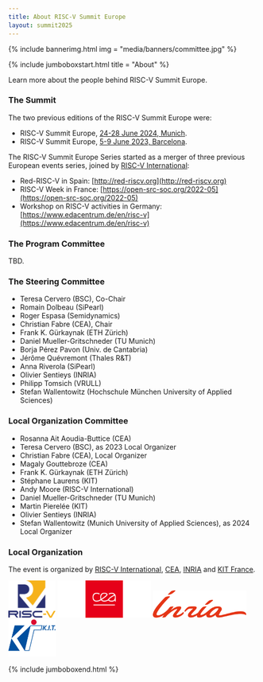 ```yaml
---
title: About RISC-V Summit Europe
layout: summit2025
---
```


{% include bannerimg.html
    img = "media/banners/committee.jpg"
%}

{% include jumboboxstart.html
    title = "About"
%}

Learn more about the people behind RISC-V Summit Europe.

### The Summit

The two previous editions of the RISC-V Summit Europe were:
- RISC-V Summit Europe, [24-28 June 2024, Munich](https://riscv-europe.org/summit/2024).
- RISC-V Summit Europe, [5-9 June 2023, Barcelona](https://riscv-europe.org/summit/2023).

The RISC-V Summit Europe Series started as a merger of three previous
European events series, joined by [RISC-V
International](https://riscv.org):

- Red-RISC-V in Spain: [http://red-riscv.org](http://red-riscv.org)
- RISC-V Week in France: [https://open-src-soc.org/2022-05](https://open-src-soc.org/2022-05)
- Workshop on RISC-V activities in Germany: [https://www.edacentrum.de/en/risc-v](https://www.edacentrum.de/en/risc-v)

### The Program Committee

TBD.

<!-- - Jan Andersson (Frontgrade Gaisler) -->
<!-- - Jeremy Bennett (Embecosm) -->
<!-- - Holger Blasum (Sysgo) -->
<!-- - Alex Bradbury (Igalia) -->
<!-- - Ramon Canal (UPC) -->
<!-- - Gregory Chadwick (LowRISC) -->
<!-- - Samuel Chiang (Andes) -->
<!-- - Fabio De Ambroggi (STMicroelectronics) -->
<!-- - Denis Dutoit (CEA) -->
<!-- - Angelo Garofalo (University of Bologna) -->
<!-- - Michael Gielda (Antmicro) -->
<!-- - Daniel Große (Uni Linz) -->
<!-- - Timo Hämäläinen  (Tampere Uni) -->
<!-- - Frederic Heitzmann (Tiempo Secure) -->
<!-- - Eyck Jentzsch (MINRES) -->
<!-- - Nick Kossifidis (FORTH) -->
<!-- - Larry Lapides (Synopsys) -->
<!-- - Nathan Ma (Nuclei) -->
<!-- - Fabrizio Magugliani (E4CE) -->
<!-- - Andreas Mauderer (Bosch) -->
<!-- - Daniel Mueller-Gritschneder (TU Munich), PC Co-Chair -->
<!-- - Rihards Novickis (EDI) -->
<!-- - Katzalin Olcoz Herrero (UCM) -->
<!-- - Arthur Perais (TIMA, CNRS) -->
<!-- - Borja Pérez Pavon (Univ. de Cantabria), PC Co-Chair -->
<!-- - Sandro Pinto (University of Minho) -->
<!-- - Shawn Prestridge (IAR) -->
<!-- - Jérôme Quévremont (Thales) -->
<!-- - Thomas Roecker (Infineon) -->
<!-- - Davide Rossi (University of Bologna) -->
<!-- - Olivier Savry (CEA) -->
<!-- - Olivier Sentieys (INRIA), PC Chair -->
<!-- - Davide Schiavone (OpenHW Group) -->
<!-- - Georg Sigl (TU Munich) -->
<!-- - Sharad Sinha (IIT Goa) -->
<!-- - Gabriel L. Somlo (CMU) -->
<!-- - Philipp Tomsich (VRULL) -->
<!-- - Jonathan Woodruff (Univ. of Cambridge) -->
<!-- - An Xu (Beijing Institute of Open Source Chip) -->
<!-- - Florian Zaruba (Axelera) -->

<!-- ### The Industry Session Committee -->

<!-- - Marc Canel (Ventana) -->
<!-- - Andy Moore (RISC-V International) -->
<!-- - Daniel Mueller-Gritschneder (TU Munich) -->
<!-- - Borja Pérez Pavon (Univ. de Cantabria) -->
<!-- - Victoria Rege (Imagination) -->
<!-- - Olivier Sentieys (INRIA) -->
<!-- - Tiffany Sparks (RISC-V International) -->
<!-- - Philipp Tomsich (VRULL) -->
<!-- - Stefan Wallentowitz (Munich University of Applied Sciences) -->
<!-- - An Xu (Beijing Institute of Open Source Chip) -->
<!-- - Itai Yarom (MIPS) -->

### The Steering Committee

- Teresa Cervero (BSC), Co-Chair
- Romain Dolbeau (SiPearl)
- Roger Espasa (Semidynamics)
- Christian Fabre (CEA), Chair
- Frank K. Gürkaynak (ETH Zürich)
- Daniel Mueller-Gritschneder (TU Munich)
- Borja Pérez Pavon (Univ. de Cantabria)
- Jérôme Quévremont (Thales R&T)
- Anna Riverola (SiPearl)
- Olivier Sentieys (INRIA)
- Philipp Tomsich (VRULL)
- Stefan Wallentowitz (Hochschule München University of Applied Sciences)

### Local Organization Committee

- Rosanna Ait Aoudia-Buttice (CEA)
- Teresa Cervero (BSC), as 2023 Local Organizer
- Christian Fabre (CEA), Local Organizer
- Magaly Gouttebroze (CEA)
- Frank K. Gürkaynak (ETH Zürich)
- Stéphane Laurens (KIT)
- Andy Moore (RISC-V International)
- Daniel Mueller-Gritschneder (TU Munich)
- Martin Pierelée (KIT)
- Olivier Sentieys (INRIA)
- Stefan Wallentowitz (Munich University of Applied Sciences), as 2024 Local Organizer

### Local Organization

The event is organized by [RISC-V International](https://riscv.org),
[CEA](https://www.cea.fr), [INRIA](https://inria.fr) and [KIT
France](https://kit-group.org/offices/paris/).

<div class="d-flex justify-content-center align-items-center">
    <img src="media/logos/RISC-V-logo-square.svg" height="75" class="me-5" alt="RISC-V">
    <img src="media/logos/CEA.svg" height="75" class="mx-3" alt="CEA">
    <img src="media/logos/INRIA.svg" height="55" class="mx-3" alt="INRIA">
    <img src="media/logos/Kit-Group-logo.svg" height="75" class="ms-5" alt="KIT">
</div>

{% include jumboboxend.html %}
